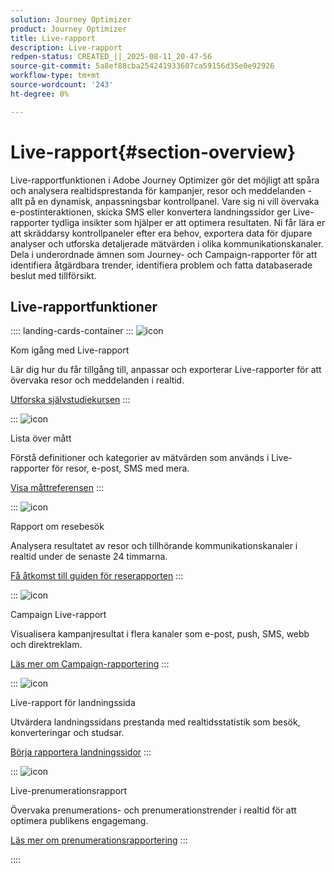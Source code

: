 ```yaml
---
solution: Journey Optimizer
product: Journey Optimizer
title: Live-rapport
description: Live-rapport
redpen-status: CREATED_||_2025-08-11_20-47-56
source-git-commit: 5a8ef88cba254241933607ca59156d35e0e92926
workflow-type: tm+mt
source-wordcount: '243'
ht-degree: 0%

---
```



# Live-rapport{#section-overview}

Live-rapportfunktionen i Adobe Journey Optimizer gör det möjligt att spåra och analysera realtidsprestanda för kampanjer, resor och meddelanden - allt på en dynamisk, anpassningsbar kontrollpanel. Vare sig ni vill övervaka e-postinteraktionen, skicka SMS eller konvertera landningssidor ger Live-rapporter tydliga insikter som hjälper er att optimera resultaten. Ni får lära er att skräddarsy kontrollpaneler efter era behov, exportera data för djupare analyser och utforska detaljerade mätvärden i olika kommunikationskanaler. Dela i underordnade ämnen som Journey- och Campaign-rapporter för att identifiera åtgärdbara trender, identifiera problem och fatta databaserade beslut med tillförsikt.

## Live-rapportfunktioner

:::: landing-cards-container
:::
![icon](https://cdn.experienceleague.adobe.com/icons/circle-play.svg)

Kom igång med Live-rapport

Lär dig hur du får tillgång till, anpassar och exporterar Live-rapporter för att övervaka resor och meddelanden i realtid.

[Utforska självstudiekursen](../using/reports/live-report.md)
:::

:::
![icon](https://cdn.experienceleague.adobe.com/icons/list-check.svg)

Lista över mått

Förstå definitioner och kategorier av mätvärden som används i Live-rapporter för resor, e-post, SMS med mera.

[Visa måttreferensen](../using/reports/live-report-components.md)
:::

:::
![icon](https://cdn.experienceleague.adobe.com/icons/chart-line.svg)

Rapport om resebesök

Analysera resultatet av resor och tillhörande kommunikationskanaler i realtid under de senaste 24 timmarna.

[Få åtkomst till guiden för reserapporten](../using/reports/journey-live-report.md)
:::

:::
![icon](https://cdn.experienceleague.adobe.com/icons/chart-line.svg)

Campaign Live-rapport

Visualisera kampanjresultat i flera kanaler som e-post, push, SMS, webb och direktreklam.

[Läs mer om Campaign-rapportering](../using/reports/campaign-live-report.md)
:::

:::
![icon](https://cdn.experienceleague.adobe.com/icons/chart-line.svg)

Live-rapport för landningssida

Utvärdera landningssidans prestanda med realtidsstatistik som besök, konverteringar och studsar.

[Börja rapportera landningssidor](../using/reports/lp-report-live.md)
:::

:::
![icon](https://cdn.experienceleague.adobe.com/icons/chart-line.svg)

Live-prenumerationsrapport

Övervaka prenumerations- och prenumerationstrender i realtid för att optimera publikens engagemang.

[Läs mer om prenumerationsrapportering](../using/reports/subscription-report-live.md)
:::

::::
